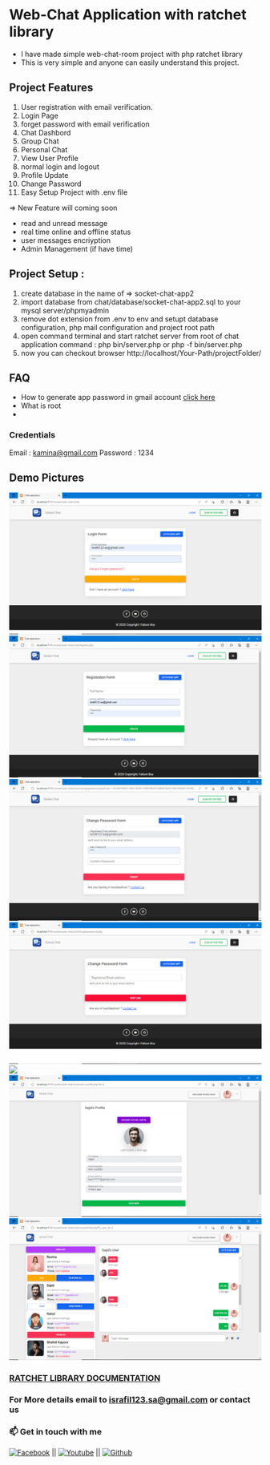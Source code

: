 # Web-Chat Application with ratchet library
- I have made simple web-chat-room  project with php ratchet library 
- This is very simple and anyone can easily understand this project.

## Project Features
1. User registration with email verification. 
2. Login Page
3. forget password with email verification
4. Chat Dashbord 
5. Group Chat
6. Personal Chat 
7. View User Profile
8. normal login and logout
9. Profile Update
10. Change Password
11. Easy Setup Project with .env file

=> New Feature will coming soon
- read and unread message
- real time online and offline status
- user messages encriyption
- Admin Management (if have time)

## Project Setup : 
1. create database in the name of => socket-chat-app2
2. import database from chat/database/socket-chat-app2.sql to your mysql server/phpmyadmin
3. remove dot extension from .env to env and setupt database configuration, php mail configuration and project root path
4. open command terminal and start ratchet server from root of chat application command : php bin/server.php or php -f bin/server.php 
5. now you can checkout browser http://localhost/Your-Path/projectFolder/

## FAQ 
- How to generate app password in gmail account <a href="https://www.youtube.com/watch?v=HLwTCmiNGFQ"> click here </a>
- What is root 
- 
### Credentials
Email : kamina@gmail.com
Password : 1234

## Demo Pictures

<img src="https://github.com/dontKnew/web-chat-with-php-socket/blob/master/public/image/screenshot/login.png"/>
<img src="https://github.com/dontKnew/web-chat-with-php-socket/blob/master/public/image/screenshot/register.png"/>
<img src="https://github.com/dontKnew/web-chat-with-php-socket/blob/master/public/image/screenshot/changepassword.png"/>
<img src="https://github.com/dontKnew/web-chat-with-php-socket/blob/master/public/image/screenshot/forget.png"/>
<img src="https://github.com/dontKnew/web-chat-with-php-socket/blob/master/public/image/screenshot/group.png"/>
<img src="https://github.com/dontKnew/web-chat-with-php-socket/blob/master/public/image/screenshot/userprofile.png"/>
<img src="https://github.com/dontKnew/web-chat-with-php-socket/blob/master/public/image/screenshot/personalchat.png"/>


### <a href="http://web.archive.org/web/20220520111903/http://socketo.me/"> RATCHET LIBRARY DOCUMENTATION </a>


### For More details email to israfil123.sa@gmail.com or contact us
### 📫 Get in touch with me
[![Facebook](https://img.shields.io/badge/facebook-0077B5?style=for-the-badge&logo=facebook&logoColor=white)](https://www.facebook.com/people/Failure-B%C3%B8y/100023854041628/) || [![Youtube](https://img.shields.io/badge/youtube-DD0031?style=for-the-badge&logo=youtube&logoColor=white)](https://www.youtube.com/channel/UCx17TpbQ8JoQ-EdeltD1LIA) || [![Github](https://img.shields.io/badge/github%20-%23121011.svg?&style=for-the-badge&logo=github&logoColor=white)](https://github.com/dontknew)
